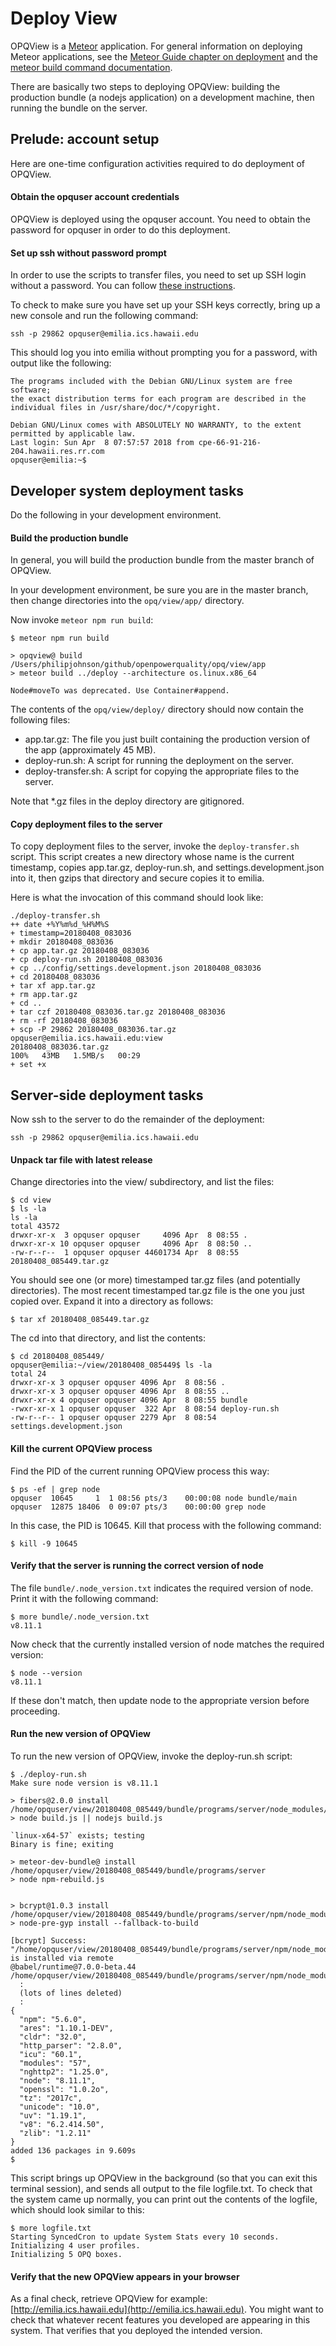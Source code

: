 # Deploy View

OPQView is a [Meteor](http://meteor.com) application.  For general information on deploying Meteor applications, see the [Meteor Guide chapter on deployment](https://guide.meteor.com/deployment.html) and the [meteor build command documentation](https://docs.meteor.com/commandline.html#meteorbuild).

There are basically two steps to deploying OPQView: building the production bundle (a nodejs application) on a development machine, then running the bundle on the server.

## Prelude: account setup

Here are one-time configuration activities required to do deployment of OPQView. 

#### Obtain the opquser account credentials

OPQView is deployed using the opquser account.  You need to obtain the password for opquser in order to do this deployment.

#### Set up ssh without password prompt

In order to use the scripts to transfer files, you need to set up SSH login without a password.  You can follow [these instructions](http://www.linuxproblem.org/art_9.html). 

To check to make sure you have set up your SSH keys correctly, bring up a new console and run the following command:

```
ssh -p 29862 opquser@emilia.ics.hawaii.edu
```

This should log you into emilia without prompting you for a password, with output like the following:

```
The programs included with the Debian GNU/Linux system are free software;
the exact distribution terms for each program are described in the
individual files in /usr/share/doc/*/copyright.

Debian GNU/Linux comes with ABSOLUTELY NO WARRANTY, to the extent
permitted by applicable law.
Last login: Sun Apr  8 07:57:57 2018 from cpe-66-91-216-204.hawaii.res.rr.com
opquser@emilia:~$ 
```

## Developer system deployment tasks

Do the following in your development environment. 

#### Build the production bundle

In general, you will build the production bundle from the master branch of OPQView. 

In your development environment, be sure you are in the master branch, then change directories into the `opq/view/app/` directory. 

Now invoke `meteor npm run build`:

```
$ meteor npm run build

> opqview@ build /Users/philipjohnson/github/openpowerquality/opq/view/app
> meteor build ../deploy --architecture os.linux.x86_64

Node#moveTo was deprecated. Use Container#append.
```

The contents of the `opq/view/deploy/` directory should now contain the following files:

  * app.tar.gz: The file you just built containing the production version of the app (approximately 45 MB). 
  * deploy-run.sh:  A script for running the deployment on the server.
  * deploy-transfer.sh: A script for copying the appropriate files to the server. 
  
Note that *.gz files in the deploy directory are gitignored.

#### Copy deployment files to the server

To copy deployment files to the server, invoke the `deploy-transfer.sh` script. This script creates a new directory whose name is the current timestamp, copies app.tar.gz, deploy-run.sh, and settings.development.json into it, then gzips that directory and secure copies it to emilia.

Here is what the invocation of this command should look like:

```
./deploy-transfer.sh 
++ date +%Y%m%d_%H%M%S
+ timestamp=20180408_083036
+ mkdir 20180408_083036
+ cp app.tar.gz 20180408_083036
+ cp deploy-run.sh 20180408_083036
+ cp ../config/settings.development.json 20180408_083036
+ cd 20180408_083036
+ tar xf app.tar.gz
+ rm app.tar.gz
+ cd ..
+ tar czf 20180408_083036.tar.gz 20180408_083036
+ rm -rf 20180408_083036
+ scp -P 29862 20180408_083036.tar.gz opquser@emilia.ics.hawaii.edu:view
20180408_083036.tar.gz                                                                                                100%   43MB   1.5MB/s   00:29    
+ set +x
```

## Server-side deployment tasks

Now ssh to the server to do the remainder of the deployment:

```
ssh -p 29862 opquser@emilia.ics.hawaii.edu
```

#### Unpack tar file with latest release

Change directories into the view/ subdirectory, and list the files:

```
$ cd view
$ ls -la
ls -la
total 43572
drwxr-xr-x  3 opquser opquser     4096 Apr  8 08:55 .
drwxr-xr-x 10 opquser opquser     4096 Apr  8 08:50 ..
-rw-r--r--  1 opquser opquser 44601734 Apr  8 08:55 20180408_085449.tar.gz
```

You should see one (or more) timestamped tar.gz files (and potentially directories). The most recent timestamped tar.gz file is the one you just copied over.  Expand it into a directory as follows:

```
$ tar xf 20180408_085449.tar.gz
```  

The cd into that directory, and list the contents:

```
$ cd 20180408_085449/
opquser@emilia:~/view/20180408_085449$ ls -la
total 24
drwxr-xr-x 3 opquser opquser 4096 Apr  8 08:56 .
drwxr-xr-x 3 opquser opquser 4096 Apr  8 08:55 ..
drwxr-xr-x 4 opquser opquser 4096 Apr  8 08:55 bundle
-rwxr-xr-x 1 opquser opquser  322 Apr  8 08:54 deploy-run.sh
-rw-r--r-- 1 opquser opquser 2279 Apr  8 08:54 settings.development.json
```

#### Kill the current OPQView process

Find the PID of the current running OPQView process this way:

```
$ ps -ef | grep node
opquser  10645     1  1 08:56 pts/3    00:00:08 node bundle/main
opquser  12875 18406  0 09:07 pts/3    00:00:00 grep node
```

In this case, the PID is 10645. Kill that process with the following command:

```
$ kill -9 10645
```

#### Verify that the server is running the correct version of node

The file `bundle/.node_version.txt` indicates the required version of node. Print it with the following command:

```
$ more bundle/.node_version.txt 
v8.11.1
```

Now check that the currently installed version of node matches the required version:

```
$ node --version
v8.11.1
```

If these don't match, then update node to the appropriate version before proceeding.

#### Run the new version of OPQView

To run the new version of OPQView, invoke the deploy-run.sh script:

```
$ ./deploy-run.sh 
Make sure node version is v8.11.1

> fibers@2.0.0 install /home/opquser/view/20180408_085449/bundle/programs/server/node_modules/fibers
> node build.js || nodejs build.js

`linux-x64-57` exists; testing
Binary is fine; exiting

> meteor-dev-bundle@ install /home/opquser/view/20180408_085449/bundle/programs/server
> node npm-rebuild.js


> bcrypt@1.0.3 install /home/opquser/view/20180408_085449/bundle/programs/server/npm/node_modules/bcrypt
> node-pre-gyp install --fallback-to-build

[bcrypt] Success: "/home/opquser/view/20180408_085449/bundle/programs/server/npm/node_modules/bcrypt/lib/binding/bcrypt_lib.node" is installed via remote
@babel/runtime@7.0.0-beta.44 /home/opquser/view/20180408_085449/bundle/programs/server/npm/node_modules/@babel/runtime
  :
  (lots of lines deleted)
  :
{
  "npm": "5.6.0",
  "ares": "1.10.1-DEV",
  "cldr": "32.0",
  "http_parser": "2.8.0",
  "icu": "60.1",
  "modules": "57",
  "nghttp2": "1.25.0",
  "node": "8.11.1",
  "openssl": "1.0.2o",
  "tz": "2017c",
  "unicode": "10.0",
  "uv": "1.19.1",
  "v8": "6.2.414.50",
  "zlib": "1.2.11"
}
added 136 packages in 9.609s
$
```

This script brings up OPQView in the background (so that you can exit this terminal session), and sends all output to the file logfile.txt. To check that the system came up normally, you can print out the contents of the logfile, which should look similar to this:

```
$ more logfile.txt 
Starting SyncedCron to update System Stats every 10 seconds.
Initializing 4 user profiles.
Initializing 5 OPQ boxes.
```

#### Verify that the new OPQView appears in your browser

As a final check, retrieve OPQView for example: [http://emilia.ics.hawaii.edu](http://emilia.ics.hawaii.edu). You might want to check that whatever recent features you developed are appearing in this system. That verifies that you deployed the intended version.


 
 

